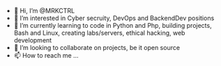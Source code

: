 - 👋 Hi, I’m @MRKCTRL
- 👀 I’m interested in Cyber secruity, DevOps and BackendDev positions
- 🌱 I’m currently learning to code in Python and Php, building projects, Bash and Linux, creating labs/servers, ethical hacking, web development 
- 💞️ I’m looking to collaborate on projects, be it open source
- 📫 How to reach me ...

<!---
MRKCTRL/MRKCTRL is a ✨ special ✨ repository because its `README.md` (this file) appears on your GitHub profile.
You can click the Preview link to take a look at your changes.
--->
